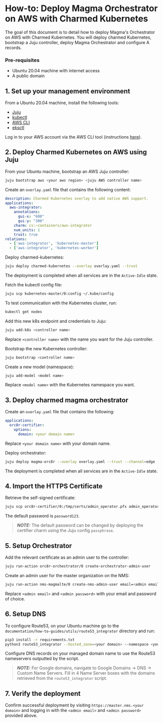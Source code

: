 
# How-to: Deploy Magma Orchestrator on AWS with Charmed Kubernetes

The goal of this document is to detail how to deploy Magma's Orchestrator on AWS with Charmed
Kubernetes. You will deploy charmed Kubernetes,  bootstrap a Juju controller, deploy Magma Orchestrator and configure A
records.


### Pre-requisites
- Ubuntu 20.04 machine with internet access
- A public domain

## 1. Set up your management environment

From a Ubuntu 20.04 machine, install the following tools:
- [Juju](https://juju.is/docs/olm/installing-juju)
- [kubectl](https://kubernetes.io/docs/tasks/tools/install-kubectl-linux/)
- [AWS CLI](https://docs.aws.amazon.com/cli/latest/userguide/getting-started-install.html)
- [eksctl](https://docs.aws.amazon.com/eks/latest/userguide/eksctl.html)

Log in to your AWS account via the AWS CLI tool (instructions 
[here](https://docs.aws.amazon.com/cli/latest/userguide/getting-started-quickstart.html)).


## 2. Deploy Charmed Kubernetes on AWS using Juju

From your Ubuntu machine, bootstrap an AWS Juju controller:

```bash
juju bootstrap aws <your aws region> <juju AWS controller name>
```

Create an `overlay.yaml` file that contains the following content:

```yaml
description: Charmed Kubernetes overlay to add native AWS support.
applications:
  aws-integrator:
    annotations:
      gui-x: "600"
      gui-y: "300"
    charm: cs:~containers/aws-integrator
    num_units: 1
    trust: true
relations:
  - ['aws-integrator', 'kubernetes-master']
  - ['aws-integrator', 'kubernetes-worker']
```

Deploy charmed-kubernetes:
```bash
juju deploy charmed-kubernetes --overlay overlay.yaml --trust
```

The deployment is completed when all services are in the `Active-Idle` state.

Fetch the kubectl config file:

```bash
juju scp kubernetes-master/0:config ~/.kube/config
```

To test communication with the Kubernetes cluster, run:

```bash
kubectl get nodes
```

Add this new k8s endpoint and credentials to Juju:

```bash
juju add-k8s <controller name>
```

Replace `<controller name>` with the name you want for the Juju controller.

Bootstrap the new Kubernetes controller:

```bash
juju bootstrap <controller name>
```

Create a new model (namespace):

```bash
juju add-model <model name>
```

Replace `<model name>` with the Kubernetes namespace you want.


## 3. Deploy charmed magma orchestrator

Create an `overlay.yaml` file that contains the following:

```yaml
applications:
  orc8r-certifier:
    options:
      domain: <your domain name>
```
Replace `<your domain name>` with your domain name.

Deploy orchestrator:

```bash
juju deploy magma-orc8r --overlay overlay.yaml --trust --channel=edge
```

The deployment is completed when all services are in the `Active-Idle` state.


## 4. Import the HTTPS Certificate
Retrieve the self-signed certificate:

```bash
juju scp orc8r-certifier/0:/tmp/certs/admin_operator.pfx admin_operator.pfx
```

The default password is `password123`.


> **_NOTE:_**  The default password can be changed by deploying the certifier charm using 
the Juju config `passphrase`.


## 5. Setup Orchestrator

Add the relevant certificate as an admin user to the controller:

```bash
juju run-action orc8r-orchestrator/0 create-orchestrator-admin-user
```

Create an admin user for the master organization on the NMS:

```bash
juju run-action nms-magmalte/0 create-nms-admin-user email=<admin email> password=<admin password>
```

Replace `<admin email>` and `<admin password>` with your email and password of choice.

## 6. Setup DNS

To configure Route53, on your Ubuntu machine go to the `documentation/how-to-guides/utils/route53_integrator` directory and run:

```bash
pip3 install -r requirements.txt
python3 route53_integrator --hosted_zone=<your domain> --namespace <your model>
```


Configure DNS records on your managed domain name to use the Route53 nameservers outputted by the
script.

> **_NOTE:_**  For Google domains, navigate to Google Domains -> DNS -> Custom Name Servers. Fill in 4 Name Server 
boxes with the domains retrieved from the `route53_integrator` script.

## 7. Verify the deployment

Confirm successful deployment by visiting `https://master.nms.<your domain>` and logging in 
with the `<admin email>` and `<admin password>` provided above.

